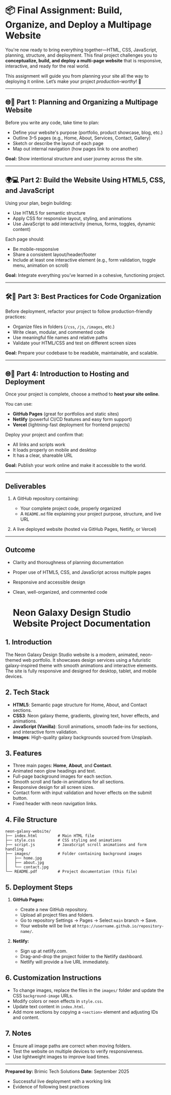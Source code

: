 # 📦 Final Assignment: Build, Organize, and Deploy a Multipage Website

You're now ready to bring everything together—HTML, CSS, JavaScript, planning, structure, and deployment. This final project challenges you to **conceptualize, build, and deploy a multi-page website** that is responsive, interactive, and ready for the real world.

This assignment will guide you from planning your site all the way to deploying it online. Let’s make your project *production-worthy*! 🚀

---

## 🌐🎯 Part 1: Planning and Organizing a Multipage Website

Before you write any code, take time to plan:

* Define your website's purpose (portfolio, product showcase, blog, etc.)
* Outline 3–5 pages (e.g., Home, About, Services, Contact, Gallery)
* Sketch or describe the layout of each page
* Map out internal navigation (how pages link to one another)

**Goal:** Show intentional structure and user journey across the site.

---

## 🌍💻 Part 2: Build the Website Using HTML5, CSS, and JavaScript

Using your plan, begin building:

* Use HTML5 for semantic structure
* Apply CSS for responsive layout, styling, and animations
* Use JavaScript to add interactivity (menus, forms, toggles, dynamic content)

Each page should:

* Be mobile-responsive
* Share a consistent layout/header/footer
* Include at least one interactive element (e.g., form validation, toggle menu, animation on scroll)

**Goal:** Integrate everything you’ve learned in a cohesive, functioning project.

---

## 🛠️🚀 Part 3: Best Practices for Code Organization

Before deployment, refactor your project to follow production-friendly practices:

* Organize files in folders (`/css`, `/js`, `/images`, etc.)
* Write clean, modular, and commented code
* Use meaningful file names and relative paths
* Validate your HTML/CSS and test on different screen sizes

**Goal:** Prepare your codebase to be readable, maintainable, and scalable.

---

## 🌐🚀 Part 4: Introduction to Hosting and Deployment

Once your project is complete, choose a method to **host your site online**.

You can use:

* **GitHub Pages** (great for portfolios and static sites)
* **Netlify** (powerful CI/CD features and easy form support)
* **Vercel** (lightning-fast deployment for frontend projects)

Deploy your project and confirm that:

* All links and scripts work
* It loads properly on mobile and desktop
* It has a clear, shareable URL

**Goal:** Publish your work online and make it accessible to the world.

---

## Deliverables

1. A GitHub repository containing:

   * Your complete project code, properly organized
   * A `README.md` file explaining your project purpose, structure, and live URL
2. A live deployed website (hosted via GitHub Pages, Netlify, or Vercel)

---

## Outcome

* Clarity and thoroughness of planning documentation
* Proper use of HTML5, CSS, and JavaScript across multiple pages
* Responsive and accessible design
* Clean, well-organized, and commented code

  # Neon Galaxy Design Studio Website Project Documentation

## 1. Introduction

The Neon Galaxy Design Studio website is a modern, animated, neon-themed web portfolio. It showcases design services using a futuristic galaxy-inspired theme with smooth animations and interactive elements. The site is fully responsive and designed for desktop, tablet, and mobile devices.

## 2. Tech Stack

* **HTML5**: Semantic page structure for Home, About, and Contact sections.
* **CSS3**: Neon galaxy theme, gradients, glowing text, hover effects, and animations.
* **JavaScript (Vanilla)**: Scroll animations, smooth fade-ins for sections, and interactive form validation.
* **Images**: High-quality galaxy backgrounds sourced from Unsplash.

## 3. Features

* Three main pages: **Home**, **About**, and **Contact**.
* Animated neon glow headings and text.
* Full-page background images for each section.
* Smooth scroll and fade-in animations for all sections.
* Responsive design for all screen sizes.
* Contact form with input validation and hover effects on the submit button.
* Fixed header with neon navigation links.

## 4. File Structure

```
neon-galaxy-website/
├── index.html         # Main HTML file
├── style.css          # CSS styling and animations
├── script.js          # JavaScript scroll animations and form handling
├── images/            # Folder containing background images
│   ├── home.jpg
│   ├── about.jpg
│   └── contact.jpg
└── README.pdf         # Project documentation (this file)
```

## 5. Deployment Steps

1. **GitHub Pages:**

   * Create a new GitHub repository.
   * Upload all project files and folders.
   * Go to repository Settings → Pages → Select `main` branch → Save.
   * Your website will be live at `https://username.github.io/repository-name/`.

2. **Netlify:**

   * Sign up at netlify.com.
   * Drag-and-drop the project folder to the Netlify dashboard.
   * Netlify will provide a live URL immediately.

## 6. Customization Instructions

* To change images, replace the files in the `images/` folder and update the CSS `background-image` URLs.
* Modify colors or neon effects in `style.css`.
* Update text content in `index.html`.
* Add more sections by copying a `<section>` element and adjusting IDs and content.

## 7. Notes

* Ensure all image paths are correct when moving folders.
* Test the website on multiple devices to verify responsiveness.
* Use lightweight images to improve load times.

---

**Prepared by:** Brimic Tech Solutions
**Date:** September 2025

* Successful live deployment with a working link
* Evidence of following best practices
